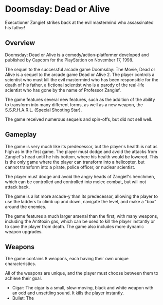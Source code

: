 # Doomsday: Dead or Alive

Executioner Zangief strikes back at the evil mastermind who assassinated his father!

## Overview

Doomsday: Dead or Alive is a comedy/action-platformer developed and published by Capcom for the PlayStation on November 17, 1998.

The sequel to the successful arcade game Doomsday: The Movie, Dead or Alive is a sequel to the arcade game Dead or Alive 2. The player controls a scientist who must kill the evil mastermind who has been responsible for the death of his father, a fictional scientist who is a parody of the real-life scientist who has gone by the name of Professor Zangief.

The game features several new features, such as the addition of the ability to transform into many different forms, as well as a new weapon, the S.S.R.H.A.R.L. (Special Shooting Star).

The game received numerous sequels and spin-offs, but did not sell well.

## Gameplay

The game is very much like its predecessor, but the player's health is not as high as in the first game. The player must dodge and avoid the attacks from Zangief's head until he hits bottom, where his health would be lowered. This is the only game where the player can transform into a helicopter, but cannot transform into a pirate, police officer, or nuclear scientist.

The player must dodge and avoid the angry heads of Zangief's henchmen, which can be controlled and controlled into melee combat, but will not attack back.

The game is a lot more arcade-y than its predecessor, allowing the player to use the ladders to climb up and down, navigate the level, and make a "box" around the enemies.

The game features a much larger arsenal than the first, with many weapons, including the Antitoxin gas, which can be used to kill the player instantly or to save the player from death. The game also includes more dynamic weapon upgrades.

## Weapons

The game contains 8 weapons, each having their own unique characteristics.

All of the weapons are unique, and the player must choose between them to achieve their goal.

*   Cigar: The cigar is a small, slow-moving, black and white weapon with an odd and unsettling sound. It kills the player instantly.
*   Bullet: The